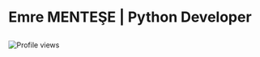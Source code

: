 # Emre MENTEŞE | Python Developer         

## 
![Profile views](https://gpvc.arturio.dev/emreeemntese) 
